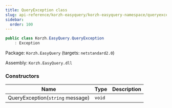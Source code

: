 ```yaml
---
title: QueryException class
slug: api-reference/korzh-easyquery/korzh-easyquery-namespace/queryexception-class
sidebar:
  order: 100
---
```


```csharp
public class Korzh.EasyQuery.QueryException
    : Exception

```
Package: `Korzh.EasyQuery` (targets: `netstandard2.0`)

Assembly: `Korzh.EasyQuery.dll`

### Constructors

| Name | Type | Description | 
| --- | --- | --- | 
| QueryException(`string` message) | `void` |  |
